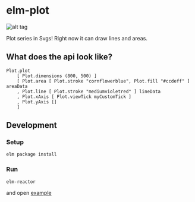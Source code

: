# elm-plot

![alt tag](https://raw.githubusercontent.com/terezka/elm-plot/master/plot-example1.png)

Plot series in Svgs! Right now it can draw lines and areas.

## What does the api look like?

```
Plot.plot
    [ Plot.dimensions (800, 500) ]
    [ Plot.area [ Plot.stroke "cornflowerblue", Plot.fill "#ccdeff" ] areaData
    , Plot.line [ Plot.stroke "mediumvioletred" ] lineData
    , Plot.xAxis [ Plot.viewTick myCustomTick ]
    , Plot.yAxis []
    ]
```

## Development

### Setup

```
elm package install
```

### Run

```
elm-reactor
```

and open [example](http://localhost:8000/examples/PlotExample.elm)
